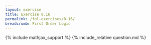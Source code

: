 ```yaml
---
layout: exercise
title: Exercise 8.16
permalink: /fol-exercises/8-16/
breadcrumb: First Order Logic
---
```


{% include mathjax_support %}
{% include_relative question.md %}
